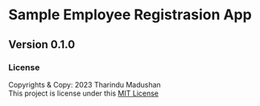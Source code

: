 # Sample Employee Registrasion App

## Version 0.1.0

### License
Copyrights & Copy: 2023 Tharindu Madushan <br>
This project is license under this [MIT License](LISENCE.txt) 
